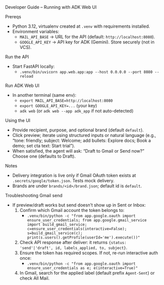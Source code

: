 Developer Guide – Running with ADK Web UI

Prereqs
- Python 3.12, virtualenv created at `.venv` with requirements installed.
- Environment variables:
  - `MAIL_API_BASE` → URL for the API (default: `http://localhost:8080`).
  - `GOOGLE_API_KEY` → API key for ADK (Gemini). Store securely (not in VCS).

Run the API
- Start FastAPI locally:
  - `.venv/bin/uvicorn app.web.app:app --host 0.0.0.0 --port 8080 --reload`

Run ADK Web UI
- In another terminal (same env):
  - `export MAIL_API_BASE=http://localhost:8080`
  - `export GOOGLE_API_KEY=...` (your key)
  - `adk web` (or `adk web --app adk_app` if not auto-detected)

Using the UI
- Provide recipient, purpose, and optional brand (default `default`).
- Click preview; iterate using structured inputs or natural language (e.g., “tone: friendly; subject: Welcome; add bullets: Explore docs; Book a demo; set cta text: Start trial”).
- When satisfied, the agent will ask: “Draft to Gmail or Send now?” Choose one (defaults to Draft).

Notes
- Delivery integration is live only if Gmail OAuth token exists at `.secrets/google/token.json`. Tests mock delivery.
- Brands are under `brands/<id>/brand.json`; default id is `default`.

Troubleshooting Gmail send
- If preview/draft works but send doesn’t show up in Sent or Inbox:
  1) Confirm which Gmail account the token belongs to:
     - `.venv/bin/python -c "from app.google.oauth import ensure_user_credentials; from app.google.gmail_service import build_gmail_service; c=ensure_user_credentials(interactive=False); s=build_gmail_service(c); print(s.users().getProfile(userId='me').execute())"`
  2) Check API response after deliver: it returns `{status: 'send'|'draft', id, labels_applied, to, subject}`.
  3) Ensure the token has required scopes. If not, re-run interactive auth once:
     - `.venv/bin/python -c "from app.google.oauth import ensure_user_credentials as e; e(interactive=True)"`
  4) In Gmail, search for the applied label (default prefix `Agent-Sent`) or check All Mail.
